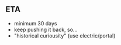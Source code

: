 ## ETA

- minimum 30 days
- keep pushing it back, so...
- "historical curiousity" (use electric/portal)
